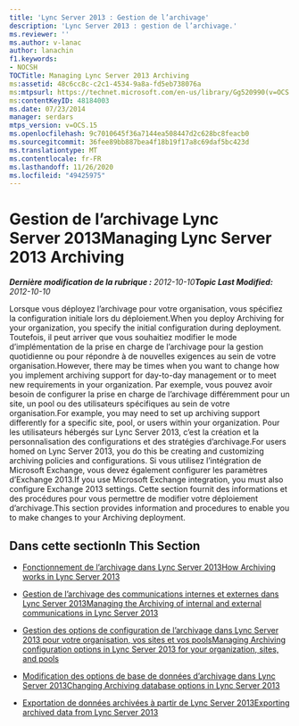 ```yaml
---
title: 'Lync Server 2013 : Gestion de l’archivage'
description: 'Lync Server 2013 : gestion de l’archivage.'
ms.reviewer: ''
ms.author: v-lanac
author: lanachin
f1.keywords:
- NOCSH
TOCTitle: Managing Lync Server 2013 Archiving
ms:assetid: 48c6cc8c-c2c1-4534-9a8a-fd5eb738076a
ms:mtpsurl: https://technet.microsoft.com/en-us/library/Gg520990(v=OCS.15)
ms:contentKeyID: 48184003
ms.date: 07/23/2014
manager: serdars
mtps_version: v=OCS.15
ms.openlocfilehash: 9c7010645f36a7144ea508447d2c628bc8feacb0
ms.sourcegitcommit: 36fee89bb887bea4f18b19f17a8c69daf5bc423d
ms.translationtype: MT
ms.contentlocale: fr-FR
ms.lasthandoff: 11/26/2020
ms.locfileid: "49425975"
---
```

# <a name="managing-lync-server-2013-archiving"></a><span data-ttu-id="7a5be-103">Gestion de l’archivage Lync Server 2013</span><span class="sxs-lookup"><span data-stu-id="7a5be-103">Managing Lync Server 2013 Archiving</span></span>

<div data-xmlns="http://www.w3.org/1999/xhtml">

<div class="topic" data-xmlns="http://www.w3.org/1999/xhtml" data-msxsl="urn:schemas-microsoft-com:xslt" data-cs="https://msdn.microsoft.com/">

<div data-asp="https://msdn2.microsoft.com/asp">



</div>

<div id="mainSection">

<div id="mainBody"><span data-ttu-id="7a5be-104">

<span> </span></span><span class="sxs-lookup"><span data-stu-id="7a5be-104">

<span> </span></span></span>

<span data-ttu-id="7a5be-105">_**Dernière modification de la rubrique :** 2012-10-10_</span><span class="sxs-lookup"><span data-stu-id="7a5be-105">_**Topic Last Modified:** 2012-10-10_</span></span>

<span data-ttu-id="7a5be-106">Lorsque vous déployez l’archivage pour votre organisation, vous spécifiez la configuration initiale lors du déploiement.</span><span class="sxs-lookup"><span data-stu-id="7a5be-106">When you deploy Archiving for your organization, you specify the initial configuration during deployment.</span></span> <span data-ttu-id="7a5be-107">Toutefois, il peut arriver que vous souhaitiez modifier le mode d’implémentation de la prise en charge de l’archivage pour la gestion quotidienne ou pour répondre à de nouvelles exigences au sein de votre organisation.</span><span class="sxs-lookup"><span data-stu-id="7a5be-107">However, there may be times when you want to change how you implement archiving support for day-to-day management or to meet new requirements in your organization.</span></span> <span data-ttu-id="7a5be-108">Par exemple, vous pouvez avoir besoin de configurer la prise en charge de l’archivage différemment pour un site, un pool ou des utilisateurs spécifiques au sein de votre organisation.</span><span class="sxs-lookup"><span data-stu-id="7a5be-108">For example, you may need to set up archiving support differently for a specific site, pool, or users within your organization.</span></span> <span data-ttu-id="7a5be-109">Pour les utilisateurs hébergés sur Lync Server 2013, c’est la création et la personnalisation des configurations et des stratégies d’archivage.</span><span class="sxs-lookup"><span data-stu-id="7a5be-109">For users homed on Lync Server 2013, you do this be creating and customizing archiving policies and configurations.</span></span> <span data-ttu-id="7a5be-110">Si vous utilisez l’intégration de Microsoft Exchange, vous devez également configurer les paramètres d’Exchange 2013.</span><span class="sxs-lookup"><span data-stu-id="7a5be-110">If you use Microsoft Exchange integration, you must also configure Exchange 2013 settings.</span></span> <span data-ttu-id="7a5be-111">Cette section fournit des informations et des procédures pour vous permettre de modifier votre déploiement d’archivage.</span><span class="sxs-lookup"><span data-stu-id="7a5be-111">This section provides information and procedures to enable you to make changes to your Archiving deployment.</span></span>

<div>

## <a name="in-this-section"></a><span data-ttu-id="7a5be-112">Dans cette section</span><span class="sxs-lookup"><span data-stu-id="7a5be-112">In This Section</span></span>

  - [<span data-ttu-id="7a5be-113">Fonctionnement de l’archivage dans Lync Server 2013</span><span class="sxs-lookup"><span data-stu-id="7a5be-113">How Archiving works in Lync Server 2013</span></span>](lync-server-2013-how-archiving-works.md)

  - [<span data-ttu-id="7a5be-114">Gestion de l’archivage des communications internes et externes dans Lync Server 2013</span><span class="sxs-lookup"><span data-stu-id="7a5be-114">Managing the Archiving of internal and external communications in Lync Server 2013</span></span>](lync-server-2013-managing-the-archiving-of-internal-and-external-communications.md)

  - [<span data-ttu-id="7a5be-115">Gestion des options de configuration de l’archivage dans Lync Server 2013 pour votre organisation, vos sites et vos pools</span><span class="sxs-lookup"><span data-stu-id="7a5be-115">Managing Archiving configuration options in Lync Server 2013 for your organization, sites, and pools</span></span>](lync-server-2013-managing-archiving-configuration-options-for-your-organization-sites-and-pools.md)

  - [<span data-ttu-id="7a5be-116">Modification des options de base de données d’archivage dans Lync Server 2013</span><span class="sxs-lookup"><span data-stu-id="7a5be-116">Changing Archiving database options in Lync Server 2013</span></span>](lync-server-2013-changing-archiving-database-options.md)

  - [<span data-ttu-id="7a5be-117">Exportation de données archivées à partir de Lync Server 2013</span><span class="sxs-lookup"><span data-stu-id="7a5be-117">Exporting archived data from Lync Server 2013</span></span>](lync-server-2013-exporting-archived-data.md)

<span data-ttu-id="7a5be-118"></div>

</div>

<span> </span>

</div>

</div>

</span><span class="sxs-lookup"><span data-stu-id="7a5be-118"></div>

</div>

<span> </span>

</div>

</div>

</span></span></div>

